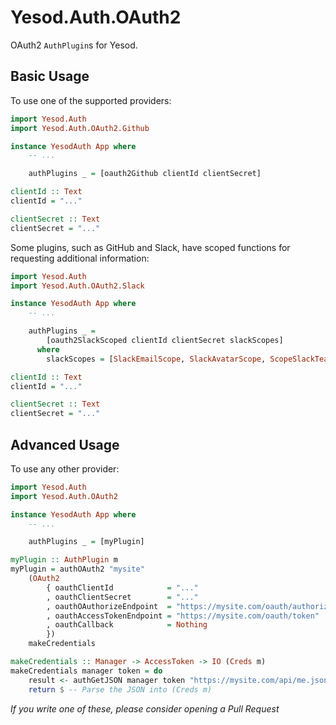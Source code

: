 # Yesod.Auth.OAuth2

OAuth2 `AuthPlugin`s for Yesod.

## Basic Usage

To use one of the supported providers:

```haskell
import Yesod.Auth
import Yesod.Auth.OAuth2.Github

instance YesodAuth App where
    -- ...

    authPlugins _ = [oauth2Github clientId clientSecret]

clientId :: Text
clientId = "..."

clientSecret :: Text
clientSecret = "..."
```

Some plugins, such as GitHub and Slack, have scoped functions for requesting
additional information:

```haskell
import Yesod.Auth
import Yesod.Auth.OAuth2.Slack

instance YesodAuth App where
    -- ...

    authPlugins _ =
        [oauth2SlackScoped clientId clientSecret slackScopes]
      where
        slackScopes = [SlackEmailScope, SlackAvatarScope, ScopeSlackTeamScope]

clientId :: Text
clientId = "..."

clientSecret :: Text
clientSecret = "..."
```

## Advanced Usage

To use any other provider:

```haskell
import Yesod.Auth
import Yesod.Auth.OAuth2

instance YesodAuth App where
    -- ...

    authPlugins _ = [myPlugin]

myPlugin :: AuthPlugin m
myPlugin = authOAuth2 "mysite"
    (OAuth2
        { oauthClientId            = "..."
        , oauthClientSecret        = "..."
        , oauthOAuthorizeEndpoint  = "https://mysite.com/oauth/authorize"
        , oauthAccessTokenEndpoint = "https://mysite.com/oauth/token"
        , oauthCallback            = Nothing
        })
    makeCredentials

makeCredentials :: Manager -> AccessToken -> IO (Creds m)
makeCredentials manager token = do
    result <- authGetJSON manager token "https://mysite.com/api/me.json"
    return $ -- Parse the JSON into (Creds m)
```

*If you write one of these, please consider opening a Pull Request*
